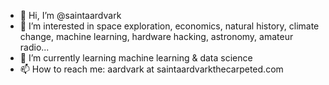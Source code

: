 - 👋 Hi, I’m @saintaardvark
- 👀 I’m interested in space exploration, economics, natural history, climate change, machine learning, hardware hacking, astronomy, amateur radio...
- 🌱 I’m currently learning machine learning & data science
- 📫 How to reach me: aardvark at saintaardvarkthecarpeted.com
<!---
saintaardvark/saintaardvark is a ✨ special ✨ repository because its `README.md` (this file) appears on your GitHub profile.
You can click the Preview link to take a look at your changes.
--->
